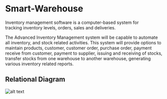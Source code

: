 # Smart-Warehouse
Inventory management software is a computer-based system for tracking inventory levels, orders, sales and deliveries. 

The Advanced Inventory Management system will be capable to automate all inventory, and stock related activities. This system will provide options to maintain products, customer, customer order, purchase order, payment receive from customer, payment to supplier, issuing and receiving of stocks, transfer stocks from one warehouse to another warehouse, generating various inventory related reports. 

## Relational Diagram

![alt text](https://github.com/angadjot/Smart-Warehouse/raw/master/Documents/Inventory_System.png)
